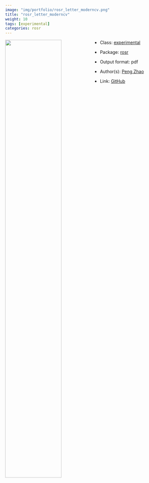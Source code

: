 ```yaml
---
image: "img/portfolio/rosr_letter_moderncv.png"
title: "rosr_letter_moderncv"
weight: 10
tags: [experimental]
categories: rosr
---
```




<!--more-->

<p><a href="../../img/portfolio/rosr_letter_moderncv.png"><img class = "jf-image-shadow" src="../../img/portfolio/rosr_letter_moderncv.png", width="60%"  align="left"></a></p>



- Class: [experimental](../../tags/experimental)
- Package: [rosr](rosr)
- Output format: pdf

- Author(s): [Peng Zhao](https://pzhao.org)
- Link: [GitHub](https://github.com/pzhaonet/rosr)


